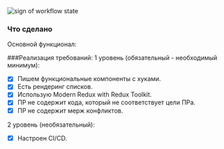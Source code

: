 <img src="https://github.com/yuliaReut/Check-it/actions/workflows/check.yml/badge.svg" alt="sign of workflow state">

### Что сделано


Основной функционал:

###Реализация требований:
1 уровень (обязательный - необходимый минимум):
- [x] Пишем функциональные компоненты c хуками.
- [x] Есть рендеринг списков.
- [x] Использую Modern Redux with Redux Toolkit.
- [x] ПР не содержит кода, который не соответствует цели ПРа.
- [x] ПР не содержит мерж конфликтов.

2 уровень (необязательный):
- [x] Настроен CI/CD.
